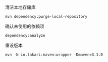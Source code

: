 清洁本地存储库
```
mvn dependency:purge-local-repository
```

确认未使用的依赖项
```
dependency:analyze
```

重设版本
```
mvn -N io.takari:maven:wrapper -Dmaven=3.1.0
```
